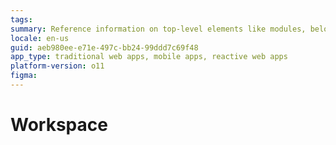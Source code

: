 ```yaml
---
tags: 
summary: Reference information on top-level elements like modules, belonging to web applications and mobile apps.
locale: en-us
guid: aeb980ee-e71e-497c-bb24-99ddd7c69f48
app_type: traditional web apps, mobile apps, reactive web apps
platform-version: o11
figma:
---
```


# Workspace
